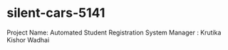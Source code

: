 # silent-cars-5141
 Project Name: Automated Student Registration System
 Manager : Krutika Kishor Wadhai
